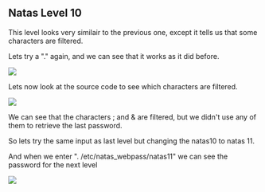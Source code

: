 <h2>Natas Level 10</h2>
<p>This level looks very similair to the previous one, except it tells us that some characters are filtered.</p>
<p>Lets try a "." again, and we can see that it works as it did before.</p>
<img src="https://i.imgur.com/C5VmwdY.jpg"/>
<p>Lets now look at the source code to see which characters are filtered.</p>
<img src="https://i.imgur.com/m2o2crj.jpg"/>
<p>We can see that the characters ; and & are filtered, but we didn't use any of them to retrieve the last password.</p>
<p>So lets try the same input as last level but changing the natas10 to natas 11.</p>
<p>And when we enter ". /etc/natas_webpass/natas11" we can see the password for the next level</p>
<img src="https://i.imgur.com/W4Qj36V.jpg"/>
